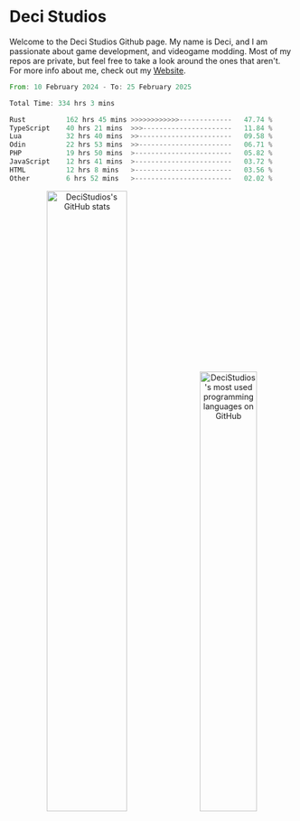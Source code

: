 # Deci Studios
Welcome to the Deci Studios Github page. My name is Deci, and I am passionate about game development, and videogame modding. Most of my repos are private, but feel free to take a look around the ones that aren't.
For more info about me, check out my <a href="https://decidev.co.uk" target="_blank">Website</a>.
<!--START_SECTION:waka-->

```rust
From: 10 February 2024 - To: 25 February 2025

Total Time: 334 hrs 3 mins

Rust          162 hrs 45 mins >>>>>>>>>>>>-------------   47.74 %
TypeScript    40 hrs 21 mins  >>>----------------------   11.84 %
Lua           32 hrs 40 mins  >>-----------------------   09.58 %
Odin          22 hrs 53 mins  >>-----------------------   06.71 %
PHP           19 hrs 50 mins  >------------------------   05.82 %
JavaScript    12 hrs 41 mins  >------------------------   03.72 %
HTML          12 hrs 8 mins   >------------------------   03.56 %
Other         6 hrs 52 mins   >------------------------   02.02 %
```

<!--END_SECTION:waka-->
<p align="center">
  <a href="https://github.com/anuraghazra/github-readme-stats" target="_blank"><img src="https://github-readme-stats.vercel.app/api?username=decistudios&show_icons=true&count_private=true&theme=omni&hide_border=true" alt="DeciStudios's GitHub stats" width="53.1%" /></a>
  <a href="https://github.com/anuraghazra/github-readme-stats" target="_blank"><img width="44.7%" src="https://github-readme-stats.vercel.app/api/top-langs/?username=decistudios&theme=omni&layout=compact&hide_border=true&langs_count=6" alt="DeciStudios's most used programming languages on GitHub" /></a>
</p>


